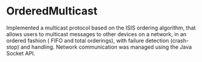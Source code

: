 # OrderedMulticast
Implemented a multicast protocol based on the ISIS ordering algorithm, that allows users to multicast messages to other devices on a network, in an ordered fashion ( FIFO and total orderings), with failure detection (crash-stop) and handling.
Network communication was managed using the Java Socket API.
